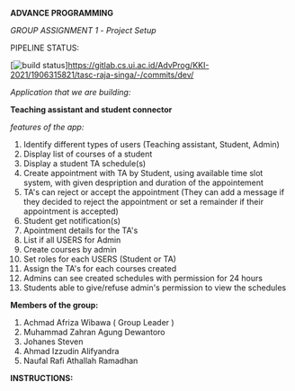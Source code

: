 **ADVANCE PROGRAMMING**

_GROUP ASSIGNMENT 1_ - _Project Setup_


PIPELINE STATUS: 

[![build status](https://gitlab.cs.ui.ac.id/AdvProg/KKI-2021/tasc-raja-singa/badges/master/pipeline.svg)]https://gitlab.cs.ui.ac.id/AdvProg/KKI-2021/1906315821/tasc-raja-singa/-/commits/dev/


_Application that we are building:_

**Teaching assistant and student connector**

_features of the app:_
1. Identify different types of users (Teaching assistant, Student, Admin)
2. Display list of courses of a student
3. Display a student TA schedule(s)
4. Create appointment with TA by Student, using available time slot system, with given despription and duration of the appointement
5. TA's can reject or accept the appointment (They can add a message if they decided to reject the appointment or set a remainder if their appointment is accepted)
6. Student get notification(s)
7. Apointment details for the TA's
8. List if all USERS for Admin
9. Create courses by admin
10. Set roles for each USERS (Student or TA)
11. Assign the TA's for each courses created
12. Admins can see created schedules with permission for 24 hours
13. Students able to give/refuse admin's permission to view the schedules 

**Members of the group:**
1. Achmad Afriza Wibawa ( Group Leader )
2. Muhammad Zahran Agung Dewantoro 
3. Johanes Steven
4. Ahmad Izzudin Alifyandra
5. Naufal Rafi Athallah Ramadhan


**INSTRUCTIONS:**